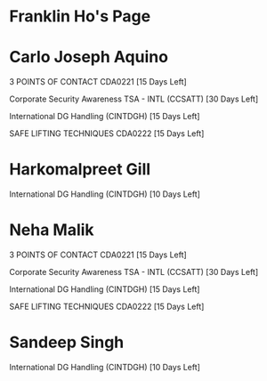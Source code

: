 # Franklin Ho's Page




# Carlo Joseph Aquino


3 POINTS OF CONTACT CDA0221 [15 Days Left]

Corporate Security Awareness TSA - INTL (CCSATT) [30 Days Left]

International DG Handling (CINTDGH) [15 Days Left]

SAFE LIFTING TECHNIQUES CDA0222 [15 Days Left]



# Harkomalpreet Gill


International DG Handling (CINTDGH) [10 Days Left]



# Neha Malik


3 POINTS OF CONTACT CDA0221 [15 Days Left]

Corporate Security Awareness TSA - INTL (CCSATT) [30 Days Left]

International DG Handling (CINTDGH) [15 Days Left]

SAFE LIFTING TECHNIQUES CDA0222 [15 Days Left]



# Sandeep Singh


International DG Handling (CINTDGH) [10 Days Left]



